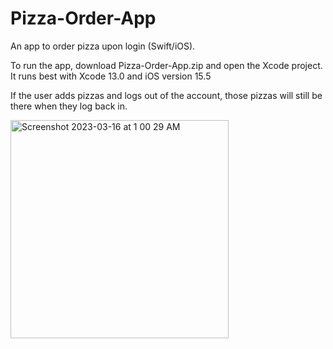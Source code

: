 # Pizza-Order-App
An app to order pizza upon login (Swift/iOS).

To run the app, download Pizza-Order-App.zip and open the Xcode project. It runs best with Xcode 13.0 and iOS version 15.5

If the user adds pizzas and logs out of the account, those pizzas will still be there when they log back in.

<img width="349" alt="Screenshot 2023-03-16 at 1 00 29 AM" src="https://user-images.githubusercontent.com/113384816/225532732-d34a5ec2-7b8b-41f1-b9b4-156a1e7b2aaa.png">
